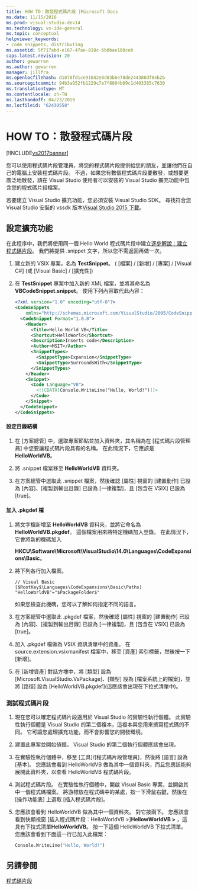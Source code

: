 ```yaml
---
title: HOW TO：散發程式碼片段 |Microsoft Docs
ms.date: 11/15/2016
ms.prod: visual-studio-dev14
ms.technology: vs-ide-general
ms.topic: conceptual
helpviewer_keywords:
- code snippets, distributing
ms.assetid: 5f717abd-e167-47ae-818c-6b0bae100ceb
caps.latest.revision: 20
author: gewarren
ms.author: gewarren
manager: jillfra
ms.openlocfilehash: d1878fd1ce91842e8d03b6e78de244380df8eb2b
ms.sourcegitcommit: 94b3a052fb1229c7e7f8804b09c1d403385c7630
ms.translationtype: MT
ms.contentlocale: zh-TW
ms.lasthandoff: 04/23/2019
ms.locfileid: "62430558"
---
```

# <a name="how-to-distribute-code-snippets"></a>HOW TO：散發程式碼片段
[!INCLUDE[vs2017banner](../includes/vs2017banner.md)]

您可以使用程式碼片段管理員，將您的程式碼片段提供給您的朋友，並讓他們在自己的電腦上安裝程式碼片段。 不過，如果您有數個程式碼片段要散發，或想要更廣泛地散發，請在 Visual Studio 使用者可以安裝的 Visual Studio 擴充功能中包含您的程式碼片段檔案。  
  
 若要建立 Visual Studio 擴充功能，您必須安裝 Visual Studio SDK。 尋找符合您 Visual Studio 安裝的 vssdk 版本[Visual Studio 2015 下載](http://www.visualstudio.com/downloads/visual-studio-2015-downloads-vs.aspx)。  
  
## <a name="setting-up-the-extension"></a>設定擴充功能  
 在此程序中，我們將使用同一個 Hello World 程式碼片段中建立[逐步解說：建立程式碼片段](../ide/walkthrough-creating-a-code-snippet.md)。 我們將提供 .snippet 文字，所以您不需返回再做一次。  
  
1. 建立新的 VSIX 專案，名為 **TestSnippet**。 ( [檔案] / [新增] / [專案] / [Visual C#] \(或 [Visual Basic] / [擴充性])  
  
2. 在 **TestSnippet** 專案中加入新的 XML 檔案，並將其命名為 **VBCodeSnippet.snippet**。 使用下列內容取代此內容：  
  
    ```xml  
    <?xml version="1.0" encoding="utf-8"?>  
    <CodeSnippets  
        xmlns="http://schemas.microsoft.com/VisualStudio/2005/CodeSnippet">  
      <CodeSnippet Format="1.0.0">  
        <Header>  
          <Title>Hello World VB</Title>  
          <Shortcut>HelloWorld</Shortcut>  
          <Description>Inserts code</Description>  
          <Author>MSIT</Author>  
          <SnippetTypes>  
            <SnippetType>Expansion</SnippetType>  
            <SnippetType>SurroundsWith</SnippetType>  
          </SnippetTypes>  
        </Header>  
        <Snippet>  
          <Code Language="VB">  
            <![CDATA[Console.WriteLine("Hello, World!")]]>  
          </Code>  
        </Snippet>  
      </CodeSnippet>  
    </CodeSnippets>  
    ```  
  
#### <a name="setting-up-the-directory-structure"></a>設定目錄結構  
  
1. 在 [方案總管] 中，選取專案節點並加入資料夾，其名稱為在 [程式碼片段管理員] 中您要讓程式碼片段具有的名稱。 在此情況下，它應該是 **HelloWorldVB**。  
  
2. 將 .snippet 檔案移至 **HelloWorldVB** 資料夾。  
  
3. 在方案總管中選取此 .snippet 檔案，然後確認 [屬性] 視窗的 [建置動作] 已設為 [內容]、[複製到輸出目錄] 已設為 [一律複製]，且 [包含在 VSIX] 已設為 [true]。  
  
#### <a name="adding-the-pkgdef-file"></a>加入 .pkgdef 檔  
  
1. 將文字檔新增至 **HelloWorldVB** 資料夾，並將它命名為 **HelloWorldVB.pkgdef**。 這個檔案用來將特定機碼加入登錄。 在此情況下，它會將新的機碼加入   
  
     **HKCU\Software\Microsoft\VisualStudio\14.0\Languages\CodeExpansions\Basic**。  
  
2. 將下列各行加入檔案。  
  
    ```  
    // Visual Basic   
    [$RootKey$\Languages\CodeExpansions\Basic\Paths]   
    "HelloWorldVB"="$PackageFolder$"  
    ```  
  
     如果您檢查此機碼，您可以了解如何指定不同的語言。  
  
3. 在方案總管中選取此 .pkgdef 檔案，然後確認 [屬性] 視窗的 [建置動作] 已設為 [內容]、[複製到輸出目錄] 已設為 [一律複製]，且 [包含在 VSIX] 已設為 [true]。  
  
4. 加入 .pkgdef 檔做為 VSIX 資訊清單中的資產。 在 source.extension.vsixmanifest 檔案中，移至 [資產] 索引標籤，然後按一下 [新增]。  
  
5. 在 [新增資產] 對話方塊中，將 [類型] 設為 [Microsoft.VisualStudio.VsPackage]、[類型] 設為 [檔案系統上的檔案]，並將 [路徑] 設為 [HelloWorldVB.pkgdef]\(這應該會出現在下拉式清單中)。  
  
### <a name="testing-the-snippet"></a>測試程式碼片段  
  
1. 現在您可以確定程式碼片段適用於 Visual Studio 的實驗性執行個體。 此實驗性執行個體是 Visual Studio 的第二個複本，這複本與您用來撰寫程式碼的不同。 它可讓您處理擴充功能，而不會影響您的開發環境。  
  
2. 建置此專案並開始偵錯。 Visual Studio 的第二個執行個體應該會出現。  
  
3. 在實驗性執行個體中，移至 [工具]/[程式碼片段管理員]，然後將 [語言] 設為 [基本]。 您應該會看到 HelloWorldVB 做為其中一個資料夾，而且您應該能夠展開此資料夾，以查看 HelloWorldVB 程式碼片段。  
  
4. 測試程式碼片段。 在實驗性執行個體中，開啟 Visual Basic 專案，並開啟其中一個程式碼檔案。 將游標放在程式碼中的某處，按一下滑鼠右鍵，然後在 [操作功能表] 上選取 [插入程式碼片段]。  
  
5. 您應該會看到 HelloWorldVB 做為其中一個資料夾。 對它按兩下。 您應該會看到快顯視窗 [插入程式碼片段：HelloWorldVB >]**HellowWorldVB >** ，這具有下拉式清單**HelloWorldVB**。 按一下這個 HelloWorldVB 下拉式清單。 您應該會看到下面這一行已加入此檔案：  
  
    ```vb  
    Console.WriteLine("Hello, World!")  
    ```  
  
## <a name="see-also"></a>另請參閱  
 [程式碼片段](../ide/code-snippets.md)
